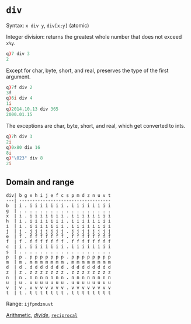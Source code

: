 # `div`


Syntax: `x div y`, `div[x;y]` (atomic) 

Integer division: returns the greatest whole number that does not exceed `x%y`.
```q
q)7 div 3
2
```
<!-- FIXME Examples with dictionaries and tables -->
Except for char, byte, short, and real, preserves the type of the first argument.
```q
q)7f div 2
3f
q)6i div 4
1i
q)2014.10.13 div 365
2000.01.15
```
The exceptions are char, byte, short, and real, which get converted to ints.
```q
q)7h div 3
2i
q)0x80 div 16
8i
q)"\023" div 8
2i
```


## Domain and range
```
div| b g x h i j e f c s p m d z n u v t
---| -----------------------------------
b  | i . i i i i i i i . i i i i i i i i
g  | . . . . . . . . . . . . . . . . . .
x  | i . i i i i i i i . i i i i i i i i
h  | i . i i i i i i i . i i i i i i i i
i  | i . i i i i i i i . i i i i i i i i
j  | j . j j j j j j j . j j j j j j j j
e  | f . f f f f f f f . f f f f f f f f
f  | f . f f f f f f f . f f f f f f f f
c  | i . i i i i i i i . i i i i i i i i
s  | . . . . . . . . . . . . . . . . . .
p  | p . p p p p p p p . p p p p p p p p
m  | m . m m m m m m m . m m m m m m m m
d  | d . d d d d d d d . d d d d d d d d
z  | z . z z z z z z z . z z z z z z z z
n  | n . n n n n n n n . n n n n n n n n
u  | u . u u u u u u u . u u u u u u u u
v  | v . v v v v v v v . v v v v v v v v
t  | t . t t t t t t t . t t t t t t t t
```
Range: `ijfpmdznuvt`

<i class="far fa-hand-point-right"></i> [Arithmetic](/basics/arithmetic), [_divide_](ref/divide), [`reciprocal`](/ref/reciprocal)


